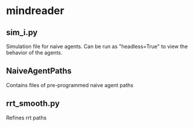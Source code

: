 # mindreader


## sim_i.py 
Simulation file for naive agents. Can be run as "headless=True" to view the behavior of the agents.

## NaiveAgentPaths
Contains files of pre-programmed naive agent paths

## rrt_smooth.py
Refines rrt paths
